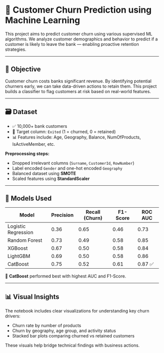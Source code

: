 # 🧠 Customer Churn Prediction using Machine Learning

This project aims to predict customer churn using various supervised ML algorithms. We analyze customer demographics and behavior to predict if a customer is likely to leave the bank — enabling proactive retention strategies.

---

## 📌 Objective

Customer churn costs banks significant revenue. By identifying potential churners early, we can take data-driven actions to retain them. This project builds a classifier to flag customers at risk based on real-world features.

---

## 🗃️ Dataset

- ✅ 10,000+ bank customers
- 🎯 Target column: `Exited` (1 = churned, 0 = retained)
- 📊 Features include: Age, Geography, Balance, NumOfProducts, IsActiveMember, etc.

**Preprocessing steps:**
- Dropped irrelevant columns (`Surname`, `CustomerId`, `RowNumber`)
- Label encoded `Gender` and one-hot encoded `Geography`
- Balanced dataset using **SMOTE**
- Scaled features using **StandardScaler**

---

## 🤖 Models Used

| Model               | Precision | Recall (Churn) | F1-Score | ROC AUC |
|---------------------|-----------|----------------|----------|---------|
| Logistic Regression | 0.36      | 0.65           | 0.46     | 0.73    |
| Random Forest       | 0.73      | 0.49           | 0.58     | 0.85    |
| XGBoost             | 0.67      | 0.50           | 0.58     | 0.84    |
| LightGBM            | 0.69      | 0.50           | 0.58     | 0.86    |
| CatBoost            | 0.75      | 0.52           | 0.61     | 0.87 ✅ |

📌 **CatBoost** performed best with highest AUC and F1-Score.

---

## 📊 Visual Insights

The notebook includes clear visualizations for understanding key churn drivers:

- Churn rate by number of products
- Churn by geography, age group, and activity status
- Stacked bar plots comparing churned vs retained customers

These visuals help bridge technical findings with business actions.
